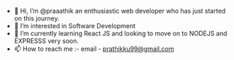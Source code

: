 - 👋 Hi, I’m @praaathik an enthusiastic web developer who has just started on this journey.
- 👀 I’m interested in Software Development  
- 🌱 I’m currently learning React JS and looking to move on to NODEJS and EXPRESSS very soon.
- 📫 How to reach me :- email - prathikku99@gmail.com

<!---
praaathik/praaathik is a ✨ special ✨ repository because its `README.md` (this file) appears on your GitHub profile.
You can click the Preview link to take a look at your changes.
--->
